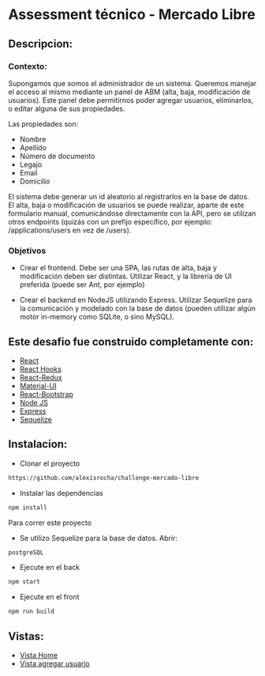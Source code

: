 #  Assessment técnico - Mercado Libre 

## Descripcion:

### Contexto:
Supongamos que somos el administrador de un sistema. Queremos manejar el acceso al mismo mediante un panel de ABM (alta, baja, modificación de usuarios). Este panel debe permitirnos poder agregar usuarios, eliminarlos, o editar alguna de
sus propiedades. 

Las propiedades son: 
* Nombre
* Apellido
* Número de documento
* Legajo
* Email
* Domicilio

El sistema debe generar un id aleatorio al registrarlos en la base de datos. 
El alta, baja o modificación de usuarios se puede realizar, aparte de este formulario
manual, comunicándose directamente con la API, pero se utilizan otros endpoints
(quizás con un prefijo específico, por ejemplo: /applications/users en vez de /users).

### Objetivos
* Crear el frontend. Debe ser una SPA, las rutas de alta, baja y modificación
deben ser distintas. Utilizar React, y la librería de UI preferida (puede ser Ant,
por ejemplo)

* Crear el backend en NodeJS utilizando Express. Utilizar Sequelize para la
comunicación y modelado con la base de datos (pueden utilizar algún motor
in-memory como SQLite, o sino MySQL).

## Este desafio fue construido completamente con: 
* [React](https://es.reactjs.org/)
* [React Hooks](https://es.reactjs.org/docs/hooks-intro.html)
* [React-Redux](https://redux.js.org/basics/usage-with-react)
* [Material-UI](https://material-ui.com/)
* [React-Bootstrap](https://react-bootstrap.github.io/)
* [Node JS](https://nodejs.org/es/)
* [Express](https://expressjs.com/es/) 
* [Sequelize](https://sequelize.org/) 


## Instalacion:
* Clonar el proyecto 
```bash
https://github.com/alexisrocha/challenge-mercado-libre
```
* Instalar las dependencias
```bash
npm install
```
Para correr este proyecto
* Se utilizo Sequelize para la base de datos. Abrir: 
```bash
postgreSQL
```
* Ejecute en el back
```bash
npm start
```
* Ejecute en el front 
```bash
npm run build
```
## Vistas: 
* [Vista Home](https://github.com/alexisrocha/challenge-mercado-libre/blob/master/screenshots/home.png)
* [Vista agregar usuario](https://github.com/alexisrocha/challenge-mercado-libre/blob/master/screenshots/agregar-usuario.png)



